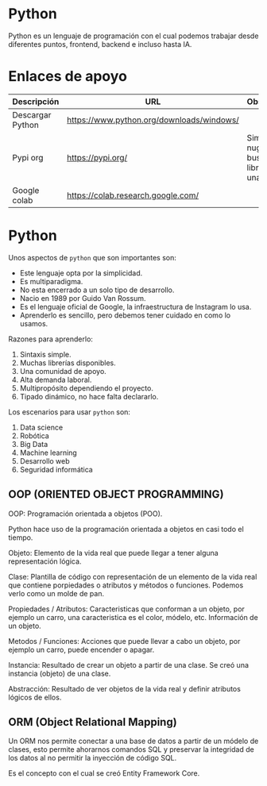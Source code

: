 # Python

Python es un lenguaje de programación con el cual podemos trabajar desde diferentes puntos, frontend, backend e incluso hasta IA.

# Enlaces de apoyo

| Descripción | URL | Observaciones |
| ------------- | ------------- | --- |
| Descargar Python | https://www.python.org/downloads/windows/ | |
| Pypi org | https://pypi.org/ | Similar a nuget.org, buscamos librerías para una necesidad |
| Google colab | https://colab.research.google.com/ | |

# Python

Unos aspectos de ```python``` que son importantes son:
- Este lenguaje opta por la simplicidad.
- Es multiparadigma.
- No esta encerrado a un solo tipo de desarrollo.
- Nacio en 1989 por Guido Van Rossum.
- Es el lenguaje oficial de Google, la infraestructura de Instagram lo usa.
- Aprenderlo es sencillo, pero debemos tener cuidado en como lo usamos.

Razones para aprenderlo:
1. Sintaxis simple.
2. Muchas librerías disponibles.
3. Una comunidad de apoyo.
4. Alta demanda laboral.
5. Multipropósito dependiendo el proyecto.
6. Tipado dinámico, no hace falta declararlo.

Los escenarios para usar ```python``` son:
1. Data science
2. Robótica
3. Big Data
4. Machine learning
5. Desarrollo web
6. Seguridad informática

## OOP (ORIENTED OBJECT PROGRAMMING)

OOP: Programación orientada a objetos (POO).

Python hace uso de la programación orientada a objetos en casi todo el tiempo.

Objeto: Elemento de la vida real que puede llegar a tener alguna representación lógica.

Clase: Plantilla de código con representación de un elemento de la vida real que contiene porpiedades o atributos y métodos o funciones. Podemos verlo como un molde de pan.

Propiedades / Atributos: Caracteristicas que conforman a un objeto, por ejemplo un carro, una caracteristica es el color, módelo, etc. Información de un objeto.

Metodos / Funciones: Acciones que puede llevar a cabo un objeto, por ejemplo un carro, puede encender o apagar.

Instancia: Resultado de crear un objeto a partir de una clase. Se creó una instancia (objeto) de una clase.

Abstracción: Resultado de ver objetos de la vida real y definir atributos lógicos de ellos.

## ORM (Object Relational Mapping)

Un ORM nos permite conectar a una base de datos a partir de un módelo de clases, esto permite ahorarnos comandos SQL y preservar la integridad de los datos al no permitir la inyección de código SQL.

Es el concepto con el cual se creó Entity Framework Core.